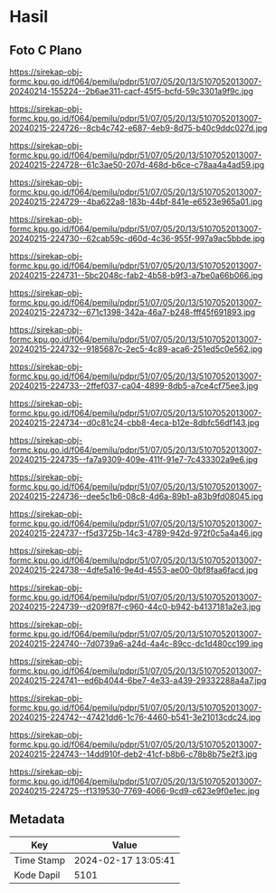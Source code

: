 # Hasil

## Foto C Plano

https://sirekap-obj-formc.kpu.go.id/f064/pemilu/pdpr/51/07/05/20/13/5107052013007-20240214-155224--2b6ae311-cacf-45f5-bcfd-59c3301a9f9c.jpg

https://sirekap-obj-formc.kpu.go.id/f064/pemilu/pdpr/51/07/05/20/13/5107052013007-20240215-224726--8cb4c742-e687-4eb9-8d75-b40c9ddc027d.jpg

https://sirekap-obj-formc.kpu.go.id/f064/pemilu/pdpr/51/07/05/20/13/5107052013007-20240215-224728--61c3ae50-207d-468d-b6ce-c78aa4a4ad59.jpg

https://sirekap-obj-formc.kpu.go.id/f064/pemilu/pdpr/51/07/05/20/13/5107052013007-20240215-224729--4ba622a8-183b-44bf-841e-e6523e965a01.jpg

https://sirekap-obj-formc.kpu.go.id/f064/pemilu/pdpr/51/07/05/20/13/5107052013007-20240215-224730--62cab59c-d60d-4c36-955f-997a9ac5bbde.jpg

https://sirekap-obj-formc.kpu.go.id/f064/pemilu/pdpr/51/07/05/20/13/5107052013007-20240215-224731--5bc2048c-fab2-4b58-b9f3-a7be0a66b066.jpg

https://sirekap-obj-formc.kpu.go.id/f064/pemilu/pdpr/51/07/05/20/13/5107052013007-20240215-224732--671c1398-342a-46a7-b248-fff45f691893.jpg

https://sirekap-obj-formc.kpu.go.id/f064/pemilu/pdpr/51/07/05/20/13/5107052013007-20240215-224732--9185687c-2ec5-4c89-aca6-251ed5c0e562.jpg

https://sirekap-obj-formc.kpu.go.id/f064/pemilu/pdpr/51/07/05/20/13/5107052013007-20240215-224733--2ffef037-ca04-4899-8db5-a7ce4cf75ee3.jpg

https://sirekap-obj-formc.kpu.go.id/f064/pemilu/pdpr/51/07/05/20/13/5107052013007-20240215-224734--d0c81c24-cbb8-4eca-b12e-8dbfc56df143.jpg

https://sirekap-obj-formc.kpu.go.id/f064/pemilu/pdpr/51/07/05/20/13/5107052013007-20240215-224735--fa7a9309-409e-411f-91e7-7c433302a9e6.jpg

https://sirekap-obj-formc.kpu.go.id/f064/pemilu/pdpr/51/07/05/20/13/5107052013007-20240215-224736--dee5c1b6-08c8-4d6a-89b1-a83b9fd08045.jpg

https://sirekap-obj-formc.kpu.go.id/f064/pemilu/pdpr/51/07/05/20/13/5107052013007-20240215-224737--f5d3725b-14c3-4789-942d-972f0c5a4a46.jpg

https://sirekap-obj-formc.kpu.go.id/f064/pemilu/pdpr/51/07/05/20/13/5107052013007-20240215-224738--4dfe5a16-9e4d-4553-ae00-0bf8faa6facd.jpg

https://sirekap-obj-formc.kpu.go.id/f064/pemilu/pdpr/51/07/05/20/13/5107052013007-20240215-224739--d209f87f-c960-44c0-b942-b4137181a2e3.jpg

https://sirekap-obj-formc.kpu.go.id/f064/pemilu/pdpr/51/07/05/20/13/5107052013007-20240215-224740--7d0739a6-a24d-4a4c-89cc-dc1d480cc199.jpg

https://sirekap-obj-formc.kpu.go.id/f064/pemilu/pdpr/51/07/05/20/13/5107052013007-20240215-224741--ed6b4044-6be7-4e33-a439-29332288a4a7.jpg

https://sirekap-obj-formc.kpu.go.id/f064/pemilu/pdpr/51/07/05/20/13/5107052013007-20240215-224742--47421dd6-1c76-4460-b541-3e21013cdc24.jpg

https://sirekap-obj-formc.kpu.go.id/f064/pemilu/pdpr/51/07/05/20/13/5107052013007-20240215-224743--14dd910f-deb2-41cf-b8b6-c78b8b75e2f3.jpg

https://sirekap-obj-formc.kpu.go.id/f064/pemilu/pdpr/51/07/05/20/13/5107052013007-20240215-224725--f1319530-7769-4066-9cd9-c623e9f0e1ec.jpg


## Metadata

| Key        | Value               |
| ---------- | ------------------- |
| Time Stamp | 2024-02-17 13:05:41 |
| Kode Dapil | 5101                |



